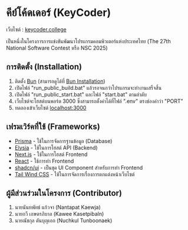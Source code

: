 # คีย์โค้ดเดอร์ (KeyCoder)

เว็บไซต์ : [keycoder.college](https://keycoder.college)

เป็นหนึ่งในโครงการการแข่งขันพัฒนาโปรแกรมคอมพิวเตอร์แห่งประเทศไทย (The 27th National Software Contest หรือ NSC 2025)

## การติดตั้ง (Installation)

1. ติดตั้ง [Bun](https://bun.com) (สามารถดูได้ที่ [Bun Installation](https://bun.com/docs/installation))
2. เปิดไฟล์ "run_public_build.bat" แล้วรอจนกว่าโปรแกรมจะทำงานเสร็จสิ้น
3. เปิดไฟล์ "run_public_start.bat" และไฟล์ "start.bat" ตามลำดับ
4. เว็บไซต์จะโฮสต์บนพอร์ต 3000 ซึ่งสามารถตั้งค่าได้ที่ไฟล์ ".env" ตรงช่องคำว่า "PORT"
5. ทดลองเข้าเว็บไซต์ [localhost:3000](http://localhost:3000)

## เฟรมเวิร์คที่ใช้ (Frameworks)

- [Prisma](https://www.prisma.io/) - ใช้ในการจัดการฐานข้อมูล (Database)
- [Elysia](https://elysiajs.com/) - ใช้ในการโฮสต์ API (Backend)
- [Next.js](https://nextjs.org/) - ใช้ในการโฮสต์ Frontend
- [React](https://react.dev/) - ใช้การทำ Frontend
- [shadcn/ui](https://ui.shadcn.com/) - เป็นชุด UI Component สำหรับการทำ Frontend
- [Tail Wind CSS](https://tailwindcss.com/) - ใช้ในการจัดการเรื่องการตกแต่งหน้าเว็บไซต์

## ผู้มีส่วนร่วมในโครงการ (Contributor)

1. นายนันทพัทธ์ แก้วจา (Nantapat Kaewja)
2. นายกวี เกษตรภิบาล (Kawee Kasetpibaln)
3. นายณัชกุล ตันบุญเอก (Nuchkul Tunboonaek)
